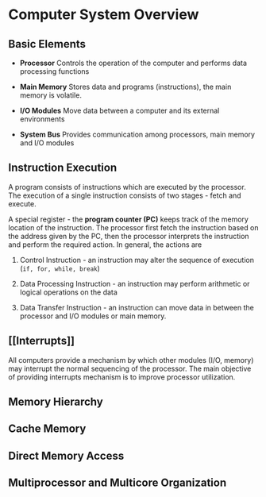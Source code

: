 # Computer System Overview
## Basic Elements
- **Processor**
	Controls the operation of the computer and performs data processing functions 

- **Main Memory**
	Stores data and programs (instructions), the main memory is volatile.
	
- **I/O Modules**
	Move data between a computer and its external environments
	
- **System Bus**
	Provides communication among processors, main memory and I/O modules

## Instruction Execution
A program consists of instructions which are executed by the processor. The execution of a single instruction consists of two stages - fetch and execute.

A special register - the **program counter (PC)** keeps track of the memory location of the instruction. The processor first fetch the instruction based on the address given by the PC, then the processor interprets the instruction and perform the required action. In general, the actions are

1. Control Instruction - an instruction may alter the sequence of execution (`if, for, while, break`)

2. Data Processing Instruction - an instruction may perform arithmetic or logical operations on the data

3. Data Transfer Instruction - an instruction can move data in between the processor and I/O modules or main memory.

## [[Interrupts]]
All computers provide a mechanism by which other modules (I/O, memory) may interrupt the normal sequencing of the processor. The main objective of providing interrupts mechanism is to improve processor utilization.

## Memory Hierarchy

## Cache Memory

## Direct Memory Access

## Multiprocessor and Multicore Organization